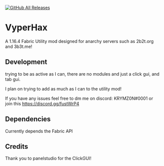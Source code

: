 [![GitHub All Releases](https://img.shields.io/github/downloads/KRYMZ0N/VyperHax/total.svg)](https://github.com/KRYMZ0N/VyperHax/releases/)
# VyperHax
A 1.16.4 Fabric Utility mod designed for anarchy servers such as 2b2t.org and 3b3t.me!

## Development
trying to be as active as I can, there are no modules and just a click gui, and tab gui.

I plan on trying to add as much as I can to the utility mod!

If you have any issues feel free to dm me on discord: KRYMZ0N#0001 or join this https://discord.gg/fustWrP4

## Dependencies
Currently depends the Fabric API

## Credits
Thank you to panelstudio for the ClickGUI!
